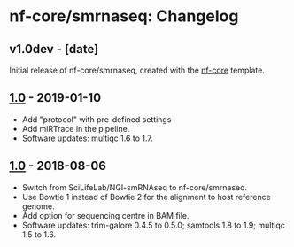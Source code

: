 # nf-core/smrnaseq: Changelog

## v1.0dev - [date]
Initial release of nf-core/smrnaseq, created with the [nf-core](http://nf-co.re/) template.

## [1.0](https://github.com/nf-core/smrnaseq/releases/tag/1.0) - 2019-01-10
* Add "protocol" with pre-defined settings
* Add miRTrace in the pipeline.
* Software updates: multiqc 1.6 to 1.7.

## [1.0](https://github.com/nf-core/smrnaseq/releases/tag/1.0) - 2018-08-06
* Switch from SciLifeLab/NGI-smRNAseq to nf-core/smrnaseq.
* Use Bowtie 1 instead of Bowtie 2 for the alignment to host reference genome.
* Add option for sequencing centre in BAM file.
* Software updates: trim-galore 0.4.5 to 0.5.0; samtools 1.8 to 1.9; multiqc 1.5 to 1.6.
